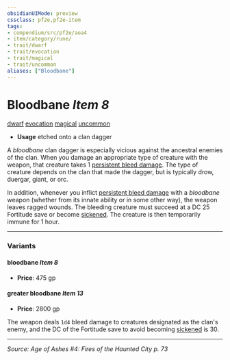 ```yaml
---
obsidianUIMode: preview
cssclass: pf2e,pf2e-item
tags:
- compendium/src/pf2e/aoa4
- item/category/rune/
- trait/dwarf
- trait/evocation
- trait/magical
- trait/uncommon
aliases: ["Bloodbane"]
---
```

# Bloodbane *Item 8*  
[dwarf](dwarf.md "Dwarf Ancestry & Heritage Trait")  [evocation](evocation.md "Evocation School Trait")  [magical](magical.md "Magical Item Trait")  [uncommon](uncommon.md "Uncommon Rarity Trait")  

- **Usage** etched onto a clan dagger

A _bloodbane_ clan dagger is especially vicious against the ancestral enemies of the clan. When you damage an appropriate type of creature with the weapon, that creature takes 1 [persistent bleed damage](conditions.md#Persistent%20Damage). The type of creature depends on the clan that made the dagger, but is typically drow, duergar, giant, or orc.

In addition, whenever you inflict [persistent bleed damage](conditions.md#Persistent%20Damage) with a _bloodbane_ weapon (whether from its innate ability or in some other way), the weapon leaves ragged wounds. The bleeding creature must succeed at a DC 25 Fortitude save or become [sickened](conditions.md#Sickened). The creature is then temporarily immune for 1 hour.

---

### Variants

#### bloodbane *Item 8*

- **Price**: 475 gp

#### greater bloodbane *Item 13*

- **Price**: 2800 gp

The weapon deals `1d4` bleed damage to creatures designated as the clan's enemy, and the DC of the Fortitude save to avoid becoming [sickened](conditions.md#Sickened) is 30.

---
*Source: Age of Ashes #4: Fires of the Haunted City p. 73*